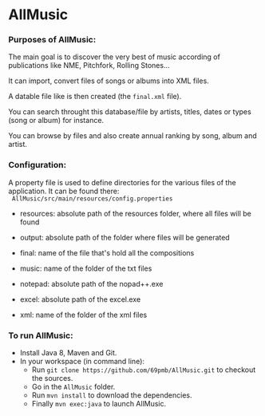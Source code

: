 # AllMusic
### Purposes of AllMusic:

The main goal is to discover the very best of music according of publications like NME, Pitchfork, Rolling Stones...

It can import, convert files of  songs or albums into XML files.

A datable file like is then created (the `final.xml` file).

You can search throught this database/file by artists, titles, dates or types (song or album) for instance.

You can browse by files and also create annual ranking by song, album and artist.

### Configuration:

A property file is used to define directories for the various files of the application. It can be found there:  
` AllMusic/src/main/resources/config.properties`

* resources: absolute path of the resources folder, where all files will be found

* output: absolute path of the folder where files will be generated 

* final: name of the file that's hold all the compositions

* music: name of the folder of the txt files

* notepad: absolute path of the nopad++.exe

* excel: absolute path of the excel.exe

* xml: name of the folder of the xml files

### To run AllMusic:

- Install Java 8, Maven and Git.
- In your workspace (in command line):
  - Run `git clone https://github.com/69pmb/AllMusic.git` to checkout the sources.
  - Go in the `AllMusic` folder.
  - Run `mvn install` to download the dependencies.
  - Finally `mvn exec:java` to launch AllMusic.

